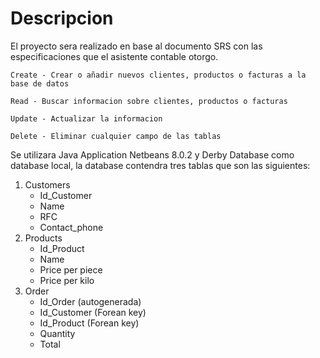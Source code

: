 # Descripcion
El proyecto sera realizado en base al documento SRS con las especificaciones que el asistente contable otorgo. 

    Create - Crear o añadir nuevos clientes, productos o facturas a la base de datos

    Read - Buscar informacion sobre clientes, productos o facturas

    Update - Actualizar la informacion

    Delete - Eliminar cualquier campo de las tablas



Se utilizara Java Application Netbeans 8.0.2 y Derby Database como database local, la database contendra tres tablas que son las siguientes:
1.  Customers
    * Id_Customer
    * Name
    * RFC
    * Contact_phone
2.  Products
    * Id_Product
    * Name
    * Price per piece
    * Price per kilo
3.  Order
    * Id_Order (autogenerada)
    * Id_Customer (Forean key)
    * Id_Product (Forean key)
    * Quantity
    * Total
